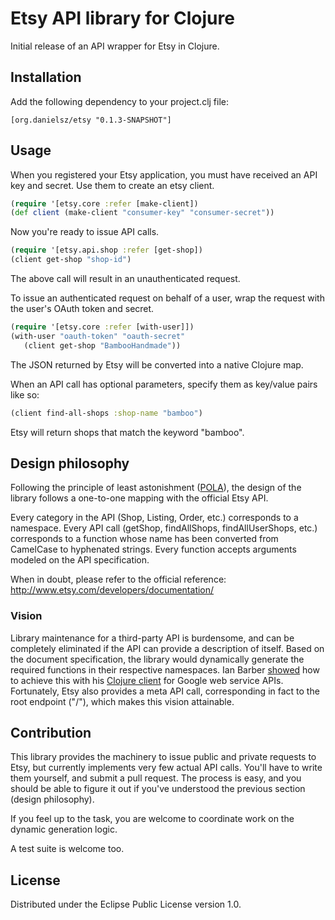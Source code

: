 # Etsy API library for Clojure

Initial release of an API wrapper for Etsy in Clojure.

## Installation

Add the following dependency to your project.clj file:

    [org.danielsz/etsy "0.1.3-SNAPSHOT"]

## Usage

When you registered your Etsy application, you must have received an API key and secret.
Use them to create an etsy client. 

```clojure
(require '[etsy.core :refer [make-client])
(def client (make-client "consumer-key" "consumer-secret"))
```

Now you're ready to issue API calls.

```clojure
(require '[etsy.api.shop :refer [get-shop])
(client get-shop "shop-id")
```

The above call will result in an unauthenticated request.

To issue an authenticated request on behalf of a user, wrap the request with the user's OAuth token and secret.

```clojure
(require '[etsy.core :refer [with-user]])
(with-user "oauth-token" "oauth-secret"
   (client get-shop "BambooHandmade"))
```

The JSON returned by Etsy will be converted into a native Clojure map.


When an API call has optional parameters, specify them as key/value pairs like so:

```clojure
(client find-all-shops :shop-name "bamboo")
```

Etsy will return shops that match the keyword "bamboo".

## Design philosophy

Following the principle of least astonishment ([POLA](http://en.wikipedia.org/wiki/Principle_of_least_astonishment)), the design of the library follows a one-to-one mapping with the official Etsy API.

Every category in the API (Shop, Listing, Order, etc.) corresponds to a namespace. Every API call (getShop, findAllShops, findAllUserShops, etc.) corresponds to a function whose name has been converted from CamelCase to hyphenated strings. Every function accepts arguments modeled on the API specification.

When in doubt, please refer to the official reference: http://www.etsy.com/developers/documentation/

### Vision

Library maintenance for a third-party API is burdensome, and can be completely eliminated if the API can provide a description of itself. Based on the document specification, the library would dynamically generate the required functions in their respective namespaces. Ian Barber [showed](https://skillsmatter.com/skillscasts/3858-building-a-clojure-google-client-library-3858) how to achieve this with his [Clojure client](https://github.com/ianbarber/clj-gapi) for Google web service APIs. Fortunately, Etsy also provides a meta API call, corresponding in fact to the root endpoint ("/"), which makes this vision attainable. 

## Contribution

This library provides the machinery to issue public and private requests to Etsy, but currently implements very few actual API calls. You'll have to write them yourself, and submit a pull request. The process is easy, and you should be able to figure it out if you've understood the previous section (design philosophy).

If you feel up to the task, you are welcome to coordinate work on the dynamic generation logic.

A test suite is welcome too. 

## License

Distributed under the Eclipse Public License version 1.0.
